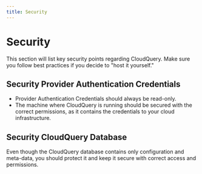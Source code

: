 ```yaml
---
title: Security
---
```



# Security

This section will list key security points regarding CloudQuery. Make sure you follow best practices if you decide to "host it yourself."

## Security Provider Authentication Credentials

* Provider Authentication Credentials should always be read-only.
* The machine where CloudQuery is running should be secured with the correct permissions, as it contains the credentials to your cloud infrastructure.

## Security CloudQuery Database

Even though the CloudQuery database contains only configuration and meta-data, you should protect it and keep it secure with correct access and permissions.
